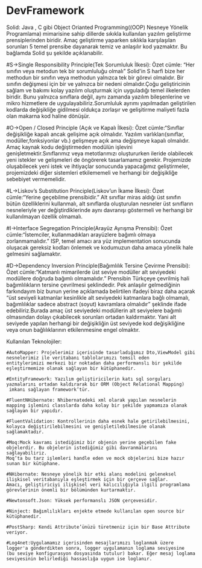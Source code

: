 # DevFramework
 Solid: Java , C gibi Object Orianted Programming((OOP) Nesneye Yönelik Programlama) mimarisine sahip
dillerde sıkıkla kullanılan yazılım geliştirme prensiplerinden biridir. Amaç geliştirme yaparken sıklıkla 
karşılaşılan sorunları 5 temel prensibe dayanarak temiz ve anlaşılır kod yazmaktır. Bu bağlamda Solid şu 
şekilde açıklanabilir.

 #S->Single Responsibility Principle(Tek Sorumluluk İlkesi):
	Özet cümle: “Her sınıfın veya metodun tek bir sorumluluğu olmalı”
	Solid'in S harfi bize her methodun bir sınıfın veya methodun yalnızca tek bir görevi olmalıdır. Bir sınıfın 
değişmesi için bir ve yalnızca bir nedeni olmalıdır.Çoğu geliştiricinin sağlam ve bakımı kolay yazılım oluşturmak için 
uyguladığı temel ilkelerden biridir. Bunu yalnızca sınıflara değil, aynı zamanda yazılım bileşenlerine ve mikro hizmetlere de 
uygulayabiliriz.Sorumluluk ayrımı yapılmadan geliştirilen kodlarda değişikliğe gidilmesi oldukça zorlaşır ve gelişitirme 
maliyeti fazla olan makarna kod haline dönüşür.

 #O->Open / Closed Principle (Açık ve Kapalı İlkesi):
	Özet cümle:“Sınıflar değişikliğe kapalı ancak gelişime açık olmalıdır.
	Yazılım varlıkları(sınıflar, modüller,fonksiyonlar vb.) gelişmeye açık ama değişmeye kapalı olmalıdır. Amaç
kaynak kodu değiştirmeden modülün işlevini genişletmektir.Sınıflarımız veya metotlarımızı oluştururken ileride 
olabilecek yeni istekler ve gelişmeleri de öngörerek tasarlamamız gerekir. Projemizde oluşabilecek yeni istek ve ihtiyaçlar 
sonucunda yapacağımız geliştirmeler, projemizdeki diğer sistemleri etkilememeli ve herhangi bir değişikliğe sebebiyet vermemelidir.
 
 #L->Liskov’s Substitution Principle(Liskov’un İkame İlkesi):
	Özet cümle:“Yerine geçebilme prensibidir.”
	Alt sınıflar miras aldığı üst sınıfın bütün özelliklerini kullanmalı, 
alt sınıflarda oluşturulan nesneler üst sınıfların nesneleriyle yer değiştirdiklerinde aynı davranışı göstermeli ve 
herhangi bir kullanılmayan özellik olmamalı.

 #I->Interface Segregation Principle(Arayüz Ayrışma Prensibi):
	Özet cümle:“İstemciler, kullanmadıkları arayüzlere bağımlı olmaya zorlanmamalıdır.”
	ISP, temel amacı ara yüz implementation sonucunda oluşacak gereksiz kodları önlemek ve kodumuzun daha amaca yönelik 
hale gelmesini sağlamaktır.

 #D->Dependency Inversion Principle(Bağımlılık Tersine Çevirme Prensibi):
	Özet cümle:“Katmanlı mimarilerde üst seviye modüller alt seviyedeki modüllere doğruda bağımlı olmamalıdır.”
	Prensibin Türkçeye çevrilmiş hali bağımlılıkların tersine çevrilmesi şeklindedir. Pek anlaşılır gelmediğinin farkındayım 
biz bunun yerine açıklamada belirtilen ifadeyi biraz daha açarak “üst seviyeli katmanlar kesinlikle alt seviyedeki katmanlara bağlı 
olmamalı, bağımlılıklar sadece abstract (soyut) kavramlara olmalıdır” şeklinde ifade edebiliriz.Burada amaç üst seviyedeki modüllerin 
alt seviyelere bağımlı olmasından dolayı çıkabilecek sorunları ortadan kaldırmaktır. Yani alt seviyede yapılan herhangi bir değişikliğin 
üst seviyede kod değişikliğine veya onun bağlılıklarının etkilenmesine engel olmaktır.	


Kullanılan Teknolojiler:

	#AutoMapper: Projelerimiz içerisinde tasarladığımız Dto,ViewModel gibi nesnelerimiz ile veritabanı tablolarımızı temsil eden 
	entitylerimizi merkezi bir noktadan daha performanslı bir şekilde eşleştirmemize olanak sağlayan bir kütüphanedir.

	#EntityFramework: Yazılım geliştiricilerin katı sql sorguları yazmalarını ortadan kaldırarak bir ORM (Object Relational Mapping)
	 imkanı sağlayan framework’tür.

	#FluentNHibernate: Nhibernatedeki xml olarak yapılan nesnelerin mapping işlemini classlarda daha kolay bir şekilde yapmamıza olanak sağlayan bir yapıdır.

	#FluentValidation: Kontrollerinin daha esnek hale getirilebilmesini, kolayca değiştirilebilmesini ve genişletilebilmesine olanak sağlamaktadır.

	#Moq:Mock kavramı istediğimiz bir objenin yerine geçebilen fake objelerdir. Bu objelerin istediğimiz gibi davranmalarını sağlayabiliriz. 
	Moq’ta bu tarz işlemleri handle eden ve mock objelerini bize hazır sunan bir kütüphane.

	#NHibernate: Nesneye yönelik bir etki alanı modelini geleneksel ilişkisel veritabanıyla eşleştirmek için bir çerçeve sağlar. 
	Amacı, geliştiriciyi ilişkisel veri kalıcılığıyla ilgili programlama görevlerinin önemli bir bölümünden kurtarmaktır. 

	#Newtonsoft.Json: Yüksek performanslı JSON çerçevesidir.

	#Ninject: Bağımlılıkları enjekte etmede kullanılan open source bir kütüphanedir.

	#PostSharp: Kendi Attribute’ünüzü türetmeniz için bir Base Attribute veriyor.
 
	#Log4net:Uygulamamız içerisinden mesajlarımızı loglanmak üzere logger'a gönderdikten sonra, logger uygulamanın loglama seviyesine 
	(bu seviye konfigurasyon dosyasında tutulur) bakar. Eğer mesaj loglama seviyesinin belirlediği hassaslığa uygun ise loglanır.
	
